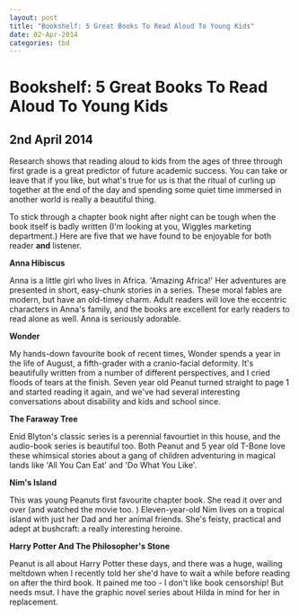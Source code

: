 ```yaml
---
layout: post
title: "Bookshelf: 5 Great Books To Read Aloud To Young Kids"
date: 02-Apr-2014
categories: tbd
---
```


# Bookshelf: 5 Great Books To Read Aloud To Young Kids

## 2nd April 2014

Research shows that reading aloud to kids from the ages of three through first grade is a great predictor of future academic success. You can take or leave that if you like,   but what's true for us is that the ritual of curling up together at the end of the day and spending some quiet time immersed in another world is really a beautiful thing.

To stick through a chapter book night after night can be tough when the book itself is badly written (I'm looking at you,   Wiggles marketing department.) Here are five that we have found to be enjoyable for both reader **and** listener.

**Anna Hibiscus**

Anna is a little girl who lives in Africa. 'Amazing Africa!' Her adventures are presented in short,   easy-chunk stories in a series. These moral fables are modern, but have an old-timey charm. Adult readers will love the eccentric characters in Anna's family, and the books are excellent for early readers to read alone as well. Anna is seriously adorable.

**Wonder**

My hands-down favourite book of recent times, Wonder spends a year in the life of August, a fifth-grader with a cranio-facial deformity. It's beautifully written from a number of different perspectives, and I cried floods of tears at the finish. Seven year old Peanut turned straight to page 1 and started reading it again, and we've had several interesting conversations about disability and kids and school since.

**The Faraway Tree**

Enid Blyton's classic series is a perennial favourtiet in this house, and the audio-book series is beautiful too. Both Peanut and 5 year old T-Bone love these whimsical stories about a gang of children adventuring in magical lands like 'All You Can Eat' and 'Do What You Like'.

**Nim's Island**

This was young Peanuts first favourite chapter book. She read it over and over (and watched the movie too. ) Eleven-year-old Nim lives on a tropical island with just her Dad and her animal friends. She's feisty, practical and adept at bushcraft: a really interesting heroine.

**Harry Potter And The Philosopher's Stone**

Peanut is all about Harry Potter these days, and there was a huge, wailing meltdown when I recently told her she'd have to wait a while before reading on after the third book. It pained me too - I don't like book censorship! But needs msut. I have the graphic novel series about Hilda in mind for her in replacement.
